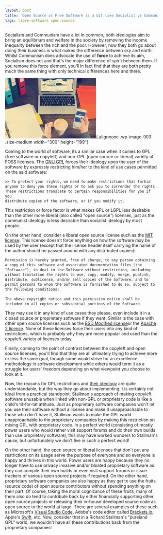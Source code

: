 ```yaml
---
layout: post
title: 'Open Source vs Free Software is a bit like Socialist vs Communist'
tags: libre-software open-source
---
```


Socialism and Communism have a lot in common, both ideologies aim to bring an equilibrium and welfare in the society by removing the income inequality between the rich and the poor. However, how they both go about doing their business is what makes the difference between sky and earth. Whilst Communism does advocate the use of **force** to achieve its aim, Socialism does not and that's the major difference of spirit between them. If you remove this force element, you'll in fact find that they are both pretty much the same thing with only technical differences here and there.<!--more-->

![pexels-photo-273691](/uploads/2018/07/pexels-photo-273691-300x199.jpeg){.alignnone .wp-image-903 .size-medium width="300" height="199"}

Coming to the world of software, its a similar case when it comes to GPL (free software or copyleft) and non-GPL (open source or liberal) variety of FOSS licenses. The [GNU GPL](https://www.gnu.org/licenses/old-licenses/gpl-2.0.txt) forces their ideology upon the user of the software by expressly restricting him/her to the kind of use cases permitted on the said software:

    >> To protect your rights, we need to make restrictions that forbid
    anyone to deny you these rights or to ask you to surrender the rights.
    These restrictions translate to certain responsibilities for you if you
    distribute copies of the software, or if you modify it.

This restriction or force factor is what makes GPL or LGPL less desirable than the other more liberal (also called "open source") licenses, just as the communist ideology is less desirable than socialist ideology by most people.

On the other hand, consider a liberal open source license such as the [MIT license](https://opensource.org/licenses/MIT). This license doesn't force anything on how the software may be used by the user (except that the license header itself carrying the name of the author should be passed around with any distributed copies):

    Permission is hereby granted, free of charge, to any person obtaining a copy of this software and associated documentation files (the "Software"), to deal in the Software without restriction, including without limitation the rights to use, copy, modify, merge, publish, distribute, sublicense, and/or sell copies of the Software, and to permit persons to whom the Software is furnished to do so, subject to the following conditions:

    The above copyright notice and this permission notice shall be included in all copies or substantial portions of the Software.

They may use it in any kind of use cases they please, even include it in a closed source or proprietary software if they want. Similar is the case with other open source licenses such as the [BSD Modified license](https://opensource.org/licenses/BSD-3-Clause)or the [Apache 2 license](https://opensource.org/licenses/Apache-2.0). None of these licenses force their users into any kind of restrictions, which is probably why they are more popular and used than the copyleft variety of licenses today.

Finally, coming to the point of contrast between the copyleft and open source licenses, you'll find that they are all ultimately trying to achieve more or less the same goal, though some would strive for an excellence methodology in software development while others would term it as a struggle for users' freedom depending on what viewpoint you choose to look at it.

Now, the reasons for GPL restrictions and [their ideology](https://www.fsf.org/) are quite understandable, but the way they go about implementing it is certainly not ideal from a practical standpoint. [Stallman's approach](https://stallman.org/) of making copyleft software unusable when linked with non-GPL or proprietary code is like a child's tit-for-tat attitude. Just as proprietary software companies won't let you use their software without a license and make it unapproachable to those who don't have it, Stallman wants to make the GPL world unapproachable to the proprietary companies by making this restriction on mixing GPL with proprietary code. In a perfect world (consisting of mostly power users who would rather visit support forums and do their own builds than use proprietary software), this may have worked wonders to Stallman's cause, but unfortunately we don't live in such a perfect world!

On the other hand, the open source or liberal licenses that don't put any restrictions on its usage serve the purpose of everyone and so everyone is happy and thrives in this world. Power users are happy because they no longer have to use privacy invasive and/or bloated proprietary software as they can compile their own builds or even visit support forums or issue trackers of various open source projects if required. On the other hand, proprietary software companies are also happy as they get to use the fruits (source code) of open source contributors without spending anything on their part. Of course, taking the moral cognizance of these fruits, many of them also do tend to contribute back by either financially supporting other open source projects or releasing their in-house developed source code as open source to the world at large. There are several examples of these such as Microsoft's [Visual Studio Code](https://code.visualstudio.com/), Adobe's code editor called [Brackets.io](http://brackets.io/), Apple's [Swift](https://developer.apple.com/swift/), etc. Now, consider that in a Richard Stallman's "pureland GPL" world, we wouldn't have all these contributions back from the proprietary companies!
